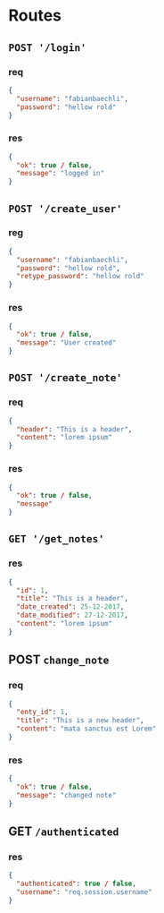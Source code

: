 # Routes
## `POST '/login'`
### req
```json
{
  "username": "fabianbaechli",
  "password": "hellow rold"
}
```
### res
```json
{
  "ok": true / false,
  "message": "logged in"
}
```

## `POST '/create_user'`
### reg
```json
{
  "username": "fabianbaechli",
  "password": "hellow rold",
  "retype_password": "hellow rold"
}
```

### res
```json
{
  "ok": true / false,
  "message": "User created"
}
```

## `POST '/create_note'`
### req
```json
{
  "header": "This is a header",
  "content": "lorem ipsum"
}
```

### res
```json
{
  "ok": true / false,
  "message"
}
```

## `GET '/get_notes'`
### res
```json
{
  "id": 1,
  "title": "This is a header",
  "date_created": 25-12-2017,
  "date_modified": 27-12-2017,
  "content": "lorem ipsum"
}
```

## POST `change_note`
### req
```json
{
  "enty_id": 1,
  "title": "This is a new header",
  "content": "mata sanctus est Lorem"
}
```

### res
```json
{
  "ok": true / false,
  "message": "changed note"
}
```

## GET `/authenticated`
### res
```json
{
  "authenticated": true / false,
  "username": "req.session.username"
}
```

